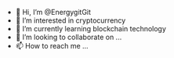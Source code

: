 - 👋 Hi, I’m @EnergygitGit
- 👀 I’m interested in cryptocurrency
- 🌱 I’m currently learning blockchain technology
- 💞️ I’m looking to collaborate on ...
- 📫 How to reach me ...

<!---
EnergygitGit/EnergygitGit is a ✨ special ✨ repository because its `README.md` (this file) appears on your GitHub profile.
You can click the Preview link to take a look at your changes.
--->
